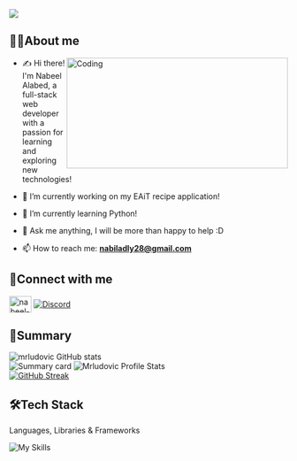 <img src="https://user-images.githubusercontent.com/102895718/235372419-3351a566-9852-4037-8e96-edd7d9f3b099.gif">

<h2>👨‍💻About me</h2>

<img align="right" alt="Coding" width="400" height="200" src="https://user-images.githubusercontent.com/102895718/235562252-83b1c16d-c59d-4b89-b503-d008c199e9e0.gif">

- ✍ Hi there! I'm Nabeel Alabed, a full-stack web developer with a passion for learning and exploring new technologies!

- 🔭 I’m currently working on my EAiT recipe application!

- 🌱 I’m currently learning Python!

- 💬 Ask me anything, I will be more than happy to help :D
  
- 📫 How to reach me: **nabiladly28@gmail.com**

<h2>👋Connect with me</h2>

<p align="left">
  <a href="https://linkedin.com/in/nabeel-alabed" target="blank"><img align="center" src="https://raw.githubusercontent.com/rahuldkjain/github-profile-readme-generator/master/src/images/icons/Social/linked-in-alt.svg" alt="nabeel-alabed" height="30" width="40" /></a>
  <a href="https://discordapp.com/users/mrludovic#1040"><img align="center" src="https://skillicons.dev/icons?i=discord" alt="Discord" /></a>
</p>



<h2>📝Summary</h2>

![mrludovic GitHub stats](https://github-profile-summary-cards.vercel.app/api/cards/profile-details?username=mrludovicc&theme=github_dark)
<br/>
![Summary card](http://github-profile-summary-cards.vercel.app/api/cards/repos-per-language?username=mrludovicc&theme=github_dark)
![Mrludovic Profile Stats](http://github-profile-summary-cards.vercel.app/api/cards/stats?username=mrludovicc&theme=github_dark)
<br/>
[![GitHub Streak](https://streak-stats.demolab.com/?user=mrludovicc&theme=github_dark)](https://git.io/streak-stats)

<h2>🛠Tech Stack</h2>

Languages, Libraries & Frameworks

![My Skills](https://skillicons.dev/icons?i=js,nodejs,react,ruby,rails,jquery,html,css,postgres,react,express,space,bootstrap,sass,materialui,netlify,space,space,git,github,jest,space,space,space,vscode,stackoverflow,space,space,space,space,regex&perline=6)

